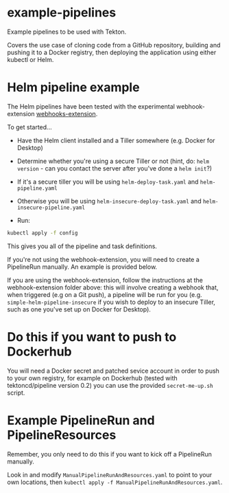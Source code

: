 # example-pipelines
Example pipelines to be used with Tekton.

Covers the use case of cloning code from a GitHub repository, building and pushing it to a Docker registry, then deploying the application using either kubectl or Helm.

# Helm pipeline example
The Helm pipelines have been tested with the experimental webhook-extension [webhooks-extension](https://github.com/tektoncd/experimental/tree/master/webhooks-extension).

To get started...

- Have the Helm client installed and a Tiller somewhere (e.g. Docker for Desktop)
- Determine whether you're using a secure Tiller or not (hint, do: `helm version` - can you contact the server after you've done a `helm init`?)
- If it's a secure tiller you will be using `helm-deploy-task.yaml` and `helm-pipeline.yaml`
- Otherwise you will be using `helm-insecure-deploy-task.yaml` and `helm-insecure-pipeline.yaml`

- Run:

```bash
kubectl apply -f config
```

This gives you all of the pipeline and task definitions.

If you're not using the webhook-extension, you will need to create a PipelineRun manually. An example is provided below.

If you are using the webhook-extension, follow the instructions at the webhook-extension folder above: this will involve creating a webhook that, when triggered (e.g on a Git push), a 
pipeline will be run for you (e.g. `simple-helm-pipeline-insecure` if you wish to deploy to an insecure Tiller, such as one you've set up on Docker for Desktop).

# Do this if you want to push to Dockerhub

You will need a Docker secret and patched sevice account in order to push to your own registry, for example on Dockerhub (tested with tektoncd/pipeline version 0.2) you can use the provided `secret-me-up.sh` script.

# Example PipelineRun and PipelineResources

Remember, you only need to do this if you want to kick off a PipelineRun manually.

Look in and modify `ManualPipelineRunAndResources.yaml` to point to your own locations, then `kubectl apply -f ManualPipelineRunAndResources.yaml`.